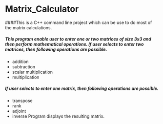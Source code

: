 # Matrix_Calculator

####This is a C++ command line project which can be use to do most of the matrix calculations.

##### This program enable user to enter one or two matrices of size 3x3 and then perform mathematical operations. If user selects to enter two matrices, then following operations are possible.
- addition
- subtraction
- scalar multiplication
- multiplication

##### If user selects to enter one matrix, then following operations are possible.
- transpose
- rank
- adjoint
- inverse
Program displays the resulting matrix.
